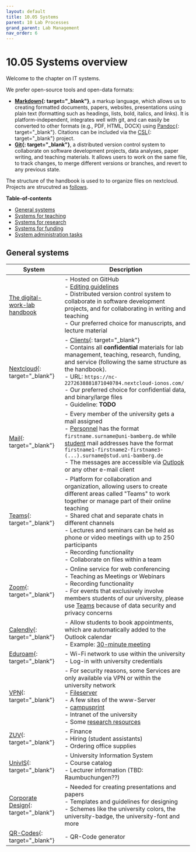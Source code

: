 ```yaml
---
layout: default
title: 10.05 Systems
parent: 10 Lab Processes
grand_parent: Lab Management
nav_order: 6
---
```


# 10.05 Systems overview

Welcome to the chapter on IT systems.
<!-- 
This guide is intended to offer you with a useful overview on the many IT technologies and tools that support the administrative processes and lead you to the right places to learn more about them.
This manual will serve as resource for navigating the digital environment, from learning platforms to communication tools, data analysis software to writing tools.
-->
We prefer open-source tools and open-data formats:

- **[Markdown](https://www.markdownguide.org/){: target="_blank"}**, a markup language, which allows us to creating formatted documents, papers, websites, presentations using plain text (formatting such as headings, lists, bold, italics, and links). It is platform-independent, integrates well with git, and can easily be converted to other formats (e.g., PDF, HTML, DOCX) using [Pandoc](https://pandoc.org/){: target="_blank"}. Citations can be included via the [CSL](https://citationstyles.org/){: target="_blank"} project.
- **[Git](https://git-scm.com/){: target="_blank"}**, a distributed version control system to collaborate on software development projects, data analyses, paper writing, and teaching materials. It allows users to work on the same file, to track changes, to merge different versions or branches, and revert to any previous state.

The structure of the handbook is used to to organize files on nextcloud. Projects are strucutred as [follows](LINK).

**Table-of-contents**

- [General systems](#general-systems)
- [Systems for teaching](../../30-teaching/30_processes/30.03.systems.html)
- [Systems for research](../../20-research/20_processes/20.03.systems.html)
- [Systems for funding](../../40-funding/40_processes/40.03.systems.html)
- [System administration tasks](10.90.administration.html)

## General systems

 System | Description |
---|---|
[The digital-work-lab handbook](https://digital-work-lab.github.io/handbook/)| - Hosted on GitHub<br>- [Editing guidelines](10.10.handbook.html)<br>- Distributed version control system to collaborate in software development projects, and for collaborating in writing and teaching<br>- Our preferred choice for manuscripts, and lecture material |
[Nextcloud](https://nc-2272638881871040784.nextcloud-ionos.com/){: target="_blank"}| - [Clients](https://nextcloud.com/de/install/#install-clients){: target="_blank"}<br>- Contains all **confidential** materials for lab management, teaching, research, funding, and service (following the same structure as the handbook).<br>- URL: ``https://nc-2272638881871040784.nextcloud-ionos.com/``<br>- Our preferred choice for confidential data, and binary/large files<br>- Guideline: **TODO** |
[Mail](https://www.uni-bamberg.de/its/dienstleistungen/mail/zugriff/){: target="_blank"}| - Every member of the university gets a mail assigned<br>- [Personnel](https://www.uni-bamberg.de/its/dienstleistungen/mail/wlv/) has the format `firstname.surname@uni-bamberg.de` while [student](https://www.uni-bamberg.de/its/dienstleistungen/mail/studium/) mail addresses have the format `firstname1-firstname2-firstname3-(...).surname@stud.uni-bamberg.de`<br>- The messages are accessible via [Outlook](https://www.uni-bamberg.de/its/dienstleistungen/mail/zugriff/outlook/) or any other e-mail client |
[Teams](https://www.uni-bamberg.de/its/dienstleistungen/tele/video/teams/){: target="_blank"}| - Platform for collaboration and organization, allowing users to create different areas called "Teams" to work together or manage part of their online teaching<br>- Shared chat and separate chats in different channels<br>- Lectures and seminars can be held as phone or video meetings with up to 250 participants<br>- Recording functionality<br>- Collaborate on files within a team |
[Zoom](https://www.uni-bamberg.de/its/dienstleistungen/tele/video/zoom/){: target="_blank"}| - Online service for web conferencing<br>- Teaching as Meetings or Webinars<br>- Recording functionality<br>- For events that exclusively involve members students of our university, please use [Teams](#teams) because of data security and privacy concerns |
[Calendly](https://calendly.com/event_types/user/me){: target="_blank"}| - Allow students to book appointments, which are automatically added to the Outlook calendar<br>- Example: [30-minute meeting](https://calendly.com/gerit-wagner/30min?month=2023-07) |
[Eduroam](https://www.uni-bamberg.de/its/dienstleistungen/netz/wlan/eduroam/){: target="_blank"}| - Wi-Fi network to use within the university<br>- Log-in with university credentials |
[VPN](https://www.uni-bamberg.de/its/dienstleistungen/netz/vpn/einrichten/){: target="_blank"}| - For security reasons, some Services are only available via VPN or within the university network<br>    - [Fileserver](#fileserver)<br>    - A few sites of the www-Server<br>    - [campusprint](#printing-and-scanning-campusprint)<br>    - Intranet of the university<br>    - Some [research resources](#research-resources) |
[ZUV](https://zuvportal.uni-bamberg.de/){: target="_blank"}| - Finance<br>- Hiring (student assistants)<br>- Ordering office supplies |
[UnivIS](https://univis.uni-bamberg.de/){: target="_blank"}| - University Information System<br>- Course catalog<br>- Lecturer information (TBD: Raumbuchungen??) |
[Corporate Design](https://vc.uni-bamberg.de/course/view.php?id=265){: target="_blank"}| - Needed for creating presentations and papers<br>- Templates and guidelines for designing<br>- Schemes like the university colors, the university-badge, the university-font and more |
[QR-Codes](https://www.resourcefuldev.com/qr-code-generator/){: target="_blank"}| - QR-Code generator |
